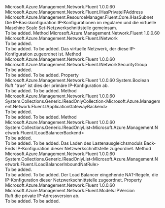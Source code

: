 <Type Name="INicIPConfigurationBase" FullName="Microsoft.Azure.Management.Network.Fluent.INicIPConfigurationBase">
  <TypeSignature Language="C#" Value="public interface INicIPConfigurationBase : Microsoft.Azure.Management.Network.Fluent.IHasPrivateIPAddress, Microsoft.Azure.Management.ResourceManager.Fluent.Core.IHasSubnet" />
  <TypeSignature Language="ILAsm" Value=".class public interface auto ansi abstract INicIPConfigurationBase implements class Microsoft.Azure.Management.Network.Fluent.IHasPrivateIPAddress, class Microsoft.Azure.Management.ResourceManager.Fluent.Core.IHasSubnet" />
  <TypeSignature Language="DocId" Value="T:Microsoft.Azure.Management.Network.Fluent.INicIPConfigurationBase" />
  <TypeSignature Language="VB.NET" Value="Public Interface INicIPConfigurationBase&#xA;Implements IHasPrivateIPAddress, IHasSubnet" />
  <TypeSignature Language="F#" Value="type INicIPConfigurationBase = interface&#xA;    interface IHasSubnet&#xA;    interface IHasPrivateIPAddress" />
  <AssemblyInfo>
    <AssemblyName>Microsoft.Azure.Management.Network.Fluent</AssemblyName>
    <AssemblyVersion>1.0.0.60</AssemblyVersion>
  </AssemblyInfo>
  <Interfaces>
    <Interface>
      <InterfaceName>Microsoft.Azure.Management.Network.Fluent.IHasPrivateIPAddress</InterfaceName>
    </Interface>
    <Interface>
      <InterfaceName>Microsoft.Azure.Management.ResourceManager.Fluent.Core.IHasSubnet</InterfaceName>
    </Interface>
  </Interfaces>
  <Docs>
    <summary>
            Die IP-Basiskonfiguration IP-Konfigurationen im regulären und die virtuelle Maschine Scale Set-Netzwerkschnittstelle gemeinsam.
            </summary>
    <remarks>To be added.</remarks>
  </Docs>
  <Members>
    <Member MemberName="GetNetwork">
      <MemberSignature Language="C#" Value="public Microsoft.Azure.Management.Network.Fluent.INetwork GetNetwork ();" />
      <MemberSignature Language="ILAsm" Value=".method public hidebysig newslot virtual instance class Microsoft.Azure.Management.Network.Fluent.INetwork GetNetwork() cil managed" />
      <MemberSignature Language="DocId" Value="M:Microsoft.Azure.Management.Network.Fluent.INicIPConfigurationBase.GetNetwork" />
      <MemberSignature Language="VB.NET" Value="Public Function GetNetwork () As INetwork" />
      <MemberSignature Language="F#" Value="abstract member GetNetwork : unit -&gt; Microsoft.Azure.Management.Network.Fluent.INetwork" Usage="iNicIPConfigurationBase.GetNetwork " />
      <MemberType>Method</MemberType>
      <AssemblyInfo>
        <AssemblyName>Microsoft.Azure.Management.Network.Fluent</AssemblyName>
        <AssemblyVersion>1.0.0.60</AssemblyVersion>
      </AssemblyInfo>
      <ReturnValue>
        <ReturnType>Microsoft.Azure.Management.Network.Fluent.INetwork</ReturnType>
      </ReturnValue>
      <Parameters />
      <Docs>
        <summary>To be added.</summary>
        <returns>To be added.</returns>
        <remarks>To be added.</remarks>
        <return>Das virtuelle Netzwerk, der diese IP-Konfiguration zugeordnet ist.</return>
      </Docs>
    </Member>
    <Member MemberName="GetNetworkSecurityGroup">
      <MemberSignature Language="C#" Value="public Microsoft.Azure.Management.Network.Fluent.INetworkSecurityGroup GetNetworkSecurityGroup ();" />
      <MemberSignature Language="ILAsm" Value=".method public hidebysig newslot virtual instance class Microsoft.Azure.Management.Network.Fluent.INetworkSecurityGroup GetNetworkSecurityGroup() cil managed" />
      <MemberSignature Language="DocId" Value="M:Microsoft.Azure.Management.Network.Fluent.INicIPConfigurationBase.GetNetworkSecurityGroup" />
      <MemberSignature Language="VB.NET" Value="Public Function GetNetworkSecurityGroup () As INetworkSecurityGroup" />
      <MemberSignature Language="F#" Value="abstract member GetNetworkSecurityGroup : unit -&gt; Microsoft.Azure.Management.Network.Fluent.INetworkSecurityGroup" Usage="iNicIPConfigurationBase.GetNetworkSecurityGroup " />
      <MemberType>Method</MemberType>
      <AssemblyInfo>
        <AssemblyName>Microsoft.Azure.Management.Network.Fluent</AssemblyName>
        <AssemblyVersion>1.0.0.60</AssemblyVersion>
      </AssemblyInfo>
      <ReturnValue>
        <ReturnType>Microsoft.Azure.Management.Network.Fluent.INetworkSecurityGroup</ReturnType>
      </ReturnValue>
      <Parameters />
      <Docs>
        <summary>To be added.</summary>
        <returns>To be added.</returns>
        <remarks>To be added.</remarks>
      </Docs>
    </Member>
    <Member MemberName="IsPrimary">
      <MemberSignature Language="C#" Value="public bool IsPrimary { get; }" />
      <MemberSignature Language="ILAsm" Value=".property instance bool IsPrimary" />
      <MemberSignature Language="DocId" Value="P:Microsoft.Azure.Management.Network.Fluent.INicIPConfigurationBase.IsPrimary" />
      <MemberSignature Language="VB.NET" Value="Public ReadOnly Property IsPrimary As Boolean" />
      <MemberSignature Language="F#" Value="member this.IsPrimary : bool" Usage="Microsoft.Azure.Management.Network.Fluent.INicIPConfigurationBase.IsPrimary" />
      <MemberType>Property</MemberType>
      <AssemblyInfo>
        <AssemblyName>Microsoft.Azure.Management.Network.Fluent</AssemblyName>
        <AssemblyVersion>1.0.0.60</AssemblyVersion>
      </AssemblyInfo>
      <ReturnValue>
        <ReturnType>System.Boolean</ReturnType>
      </ReturnValue>
      <Docs>
        <summary>
            Ruft "true" ist dies der primäre IP-Konfiguration ab.
            </summary>
        <value>To be added.</value>
        <remarks>To be added.</remarks>
      </Docs>
    </Member>
    <Member MemberName="ListAssociatedApplicationGatewayBackends">
      <MemberSignature Language="C#" Value="public System.Collections.Generic.IReadOnlyCollection&lt;Microsoft.Azure.Management.Network.Fluent.IApplicationGatewayBackend&gt; ListAssociatedApplicationGatewayBackends ();" />
      <MemberSignature Language="ILAsm" Value=".method public hidebysig newslot virtual instance class System.Collections.Generic.IReadOnlyCollection`1&lt;class Microsoft.Azure.Management.Network.Fluent.IApplicationGatewayBackend&gt; ListAssociatedApplicationGatewayBackends() cil managed" />
      <MemberSignature Language="DocId" Value="M:Microsoft.Azure.Management.Network.Fluent.INicIPConfigurationBase.ListAssociatedApplicationGatewayBackends" />
      <MemberSignature Language="VB.NET" Value="Public Function ListAssociatedApplicationGatewayBackends () As IReadOnlyCollection(Of IApplicationGatewayBackend)" />
      <MemberSignature Language="F#" Value="abstract member ListAssociatedApplicationGatewayBackends : unit -&gt; System.Collections.Generic.IReadOnlyCollection&lt;Microsoft.Azure.Management.Network.Fluent.IApplicationGatewayBackend&gt;" Usage="iNicIPConfigurationBase.ListAssociatedApplicationGatewayBackends " />
      <MemberType>Method</MemberType>
      <AssemblyInfo>
        <AssemblyName>Microsoft.Azure.Management.Network.Fluent</AssemblyName>
        <AssemblyVersion>1.0.0.60</AssemblyVersion>
      </AssemblyInfo>
      <ReturnValue>
        <ReturnType>System.Collections.Generic.IReadOnlyCollection&lt;Microsoft.Azure.Management.Network.Fluent.IApplicationGatewayBackend&gt;</ReturnType>
      </ReturnValue>
      <Parameters />
      <Docs>
        <summary>To be added.</summary>
        <returns>To be added.</returns>
        <remarks>To be added.</remarks>
      </Docs>
    </Member>
    <Member MemberName="ListAssociatedLoadBalancerBackends">
      <MemberSignature Language="C#" Value="public System.Collections.Generic.IReadOnlyList&lt;Microsoft.Azure.Management.Network.Fluent.ILoadBalancerBackend&gt; ListAssociatedLoadBalancerBackends ();" />
      <MemberSignature Language="ILAsm" Value=".method public hidebysig newslot virtual instance class System.Collections.Generic.IReadOnlyList`1&lt;class Microsoft.Azure.Management.Network.Fluent.ILoadBalancerBackend&gt; ListAssociatedLoadBalancerBackends() cil managed" />
      <MemberSignature Language="DocId" Value="M:Microsoft.Azure.Management.Network.Fluent.INicIPConfigurationBase.ListAssociatedLoadBalancerBackends" />
      <MemberSignature Language="VB.NET" Value="Public Function ListAssociatedLoadBalancerBackends () As IReadOnlyList(Of ILoadBalancerBackend)" />
      <MemberSignature Language="F#" Value="abstract member ListAssociatedLoadBalancerBackends : unit -&gt; System.Collections.Generic.IReadOnlyList&lt;Microsoft.Azure.Management.Network.Fluent.ILoadBalancerBackend&gt;" Usage="iNicIPConfigurationBase.ListAssociatedLoadBalancerBackends " />
      <MemberType>Method</MemberType>
      <AssemblyInfo>
        <AssemblyName>Microsoft.Azure.Management.Network.Fluent</AssemblyName>
        <AssemblyVersion>1.0.0.60</AssemblyVersion>
      </AssemblyInfo>
      <ReturnValue>
        <ReturnType>System.Collections.Generic.IReadOnlyList&lt;Microsoft.Azure.Management.Network.Fluent.ILoadBalancerBackend&gt;</ReturnType>
      </ReturnValue>
      <Parameters />
      <Docs>
        <summary>To be added.</summary>
        <returns>To be added.</returns>
        <remarks>To be added.</remarks>
        <return>Das Laden des Lastenausgleichsmoduls Back-Ends IP-Konfiguration dieser Netzwerkschnittstelle zugeordnet.</return>
      </Docs>
    </Member>
    <Member MemberName="ListAssociatedLoadBalancerInboundNatRules">
      <MemberSignature Language="C#" Value="public System.Collections.Generic.IReadOnlyList&lt;Microsoft.Azure.Management.Network.Fluent.ILoadBalancerInboundNatRule&gt; ListAssociatedLoadBalancerInboundNatRules ();" />
      <MemberSignature Language="ILAsm" Value=".method public hidebysig newslot virtual instance class System.Collections.Generic.IReadOnlyList`1&lt;class Microsoft.Azure.Management.Network.Fluent.ILoadBalancerInboundNatRule&gt; ListAssociatedLoadBalancerInboundNatRules() cil managed" />
      <MemberSignature Language="DocId" Value="M:Microsoft.Azure.Management.Network.Fluent.INicIPConfigurationBase.ListAssociatedLoadBalancerInboundNatRules" />
      <MemberSignature Language="VB.NET" Value="Public Function ListAssociatedLoadBalancerInboundNatRules () As IReadOnlyList(Of ILoadBalancerInboundNatRule)" />
      <MemberSignature Language="F#" Value="abstract member ListAssociatedLoadBalancerInboundNatRules : unit -&gt; System.Collections.Generic.IReadOnlyList&lt;Microsoft.Azure.Management.Network.Fluent.ILoadBalancerInboundNatRule&gt;" Usage="iNicIPConfigurationBase.ListAssociatedLoadBalancerInboundNatRules " />
      <MemberType>Method</MemberType>
      <AssemblyInfo>
        <AssemblyName>Microsoft.Azure.Management.Network.Fluent</AssemblyName>
        <AssemblyVersion>1.0.0.60</AssemblyVersion>
      </AssemblyInfo>
      <ReturnValue>
        <ReturnType>System.Collections.Generic.IReadOnlyList&lt;Microsoft.Azure.Management.Network.Fluent.ILoadBalancerInboundNatRule&gt;</ReturnType>
      </ReturnValue>
      <Parameters />
      <Docs>
        <summary>To be added.</summary>
        <returns>To be added.</returns>
        <remarks>To be added.</remarks>
        <return>Der Load Balancer eingehende NAT-Regeln, die IP-Konfiguration dieser Netzwerkschnittstelle zugeordnet.</return>
      </Docs>
    </Member>
    <Member MemberName="PrivateIPAddressVersion">
      <MemberSignature Language="C#" Value="public Microsoft.Azure.Management.Network.Fluent.Models.IPVersion PrivateIPAddressVersion { get; }" />
      <MemberSignature Language="ILAsm" Value=".property instance class Microsoft.Azure.Management.Network.Fluent.Models.IPVersion PrivateIPAddressVersion" />
      <MemberSignature Language="DocId" Value="P:Microsoft.Azure.Management.Network.Fluent.INicIPConfigurationBase.PrivateIPAddressVersion" />
      <MemberSignature Language="VB.NET" Value="Public ReadOnly Property PrivateIPAddressVersion As IPVersion" />
      <MemberSignature Language="F#" Value="member this.PrivateIPAddressVersion : Microsoft.Azure.Management.Network.Fluent.Models.IPVersion" Usage="Microsoft.Azure.Management.Network.Fluent.INicIPConfigurationBase.PrivateIPAddressVersion" />
      <MemberType>Property</MemberType>
      <AssemblyInfo>
        <AssemblyName>Microsoft.Azure.Management.Network.Fluent</AssemblyName>
        <AssemblyVersion>1.0.0.60</AssemblyVersion>
      </AssemblyInfo>
      <ReturnValue>
        <ReturnType>Microsoft.Azure.Management.Network.Fluent.Models.IPVersion</ReturnType>
      </ReturnValue>
      <Docs>
        <summary>
            Ruft die private IP-Adressversion ab.
            </summary>
        <value>To be added.</value>
        <remarks>To be added.</remarks>
      </Docs>
    </Member>
  </Members>
</Type>
